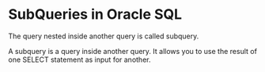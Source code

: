 # SubQueries in Oracle SQL
The query nested inside another query is called subquery.

A subquery is a query inside another query.
It allows you to use the result of one SELECT statement as input for another.